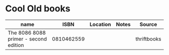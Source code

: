 # Cool Old books

| name                                  | ISBN       | Location | Notes | Source      |
|---------------------------------------|------------|----------|-------|-------------|
| The 8086 8088 primer - second edition | 0810462559 |          |       | thriftbooks |

